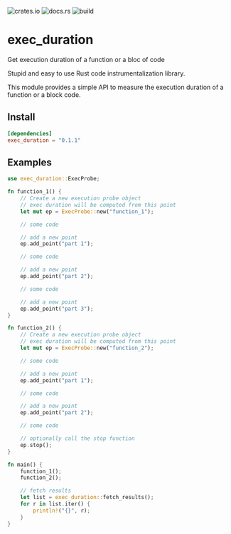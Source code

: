 ![crates.io](https://img.shields.io/crates/v/exec_duration.svg)
![docs.rs](https://docs.rs/exec_duration/badge.svg)
![build](https://github.com/adlane/exec_duration/actions/workflows/rust.yml/badge.svg)

# exec_duration
Get execution duration of a function or a bloc of code

Stupid and easy to use Rust code instrumentalization library.

This module provides a simple API to measure the execution duration of a function or a block code.

## Install

```toml
[dependencies]
exec_duration = "0.1.1"
```

## Examples

```rust
use exec_duration::ExecProbe;

fn function_1() {
    // Create a new execution probe object
    // exec duration will be computed from this point
    let mut ep = ExecProbe::new("function_1");

    // some code

    // add a new point
    ep.add_point("part 1");

    // some code

    // add a new point
    ep.add_point("part 2");

    // some code

    // add a new point
    ep.add_point("part 3");
}

fn function_2() {
    // Create a new execution probe object
    // exec duration will be computed from this point
    let mut ep = ExecProbe::new("function_2");

    // some code

    // add a new point
    ep.add_point("part 1");

    // some code

    // add a new point
    ep.add_point("part 2");

    // some code

    // optionally call the stop function
    ep.stop();
}

fn main() {
    function_1();
    function_2();

    // fetch results
    let list = exec_duration::fetch_results();
    for r in list.iter() {
        println!("{}", r);
    }
}
```
